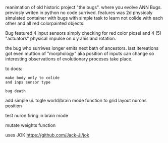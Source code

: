 reanimation of old historic project "the bugs".
where you evolve ANN Bugs. previosly writen in python
no code surrived. features was 2d physicaly simulated container with
bugs with simple task to learn not colide with each other and
all red colorpainted objects.

Bug featured 4 input sensors simply checking for red color pixsel
and 4 (5) "actuators" physical impulse on x y ahis and rotation.

the bug who surriwes longer emits next bath of ancestors.
last itereations got even muttion of "morphology" aka
position of inputs can change so interesting observations
of evolutionary proceses take place.

to doos:


    make body only to colide
    and inps sensor type

    bug death

add simple ui.
    togle world/brain mode
    function to grid layout nurons position

test nuron firing in brain mode

mutate weights function


uses  JOK https://github.com/Jack-Ji/jok
